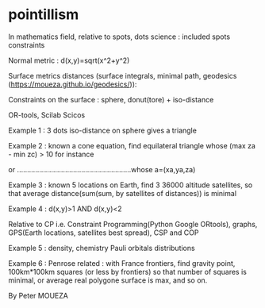 # pointillism
In mathematics field, relative to spots, dots science : included spots constraints

Normal metric : d(x,y)=sqrt(x^2+y^2)

Surface metrics distances (surface integrals, minimal path, geodesics (https://moueza.github.io/geodesics/)): 

Constraints on the surface : sphere, donut(tore) + iso-distance

OR-tools, Scilab Scicos

Example 1 : 3 dots iso-distance on sphere gives a triangle

Example 2 : known a cone equation, find equilateral triangle whose (max za - min zc) > 10 for instance

or .........................................................whose a=(xa,ya,za)

Example 3 : known 5 locations on Earth, find 3 36000 altitude satellites, so that average distance(sum(sum, by satellites of distances)) is minimal

Example 4 :  d(x,y)>1 AND d(x,y)<2 

Relative to CP i.e. Constraint Programming(Python Google ORtools), graphs, GPS(Earth locations, satellites best spread), CSP and COP

Example 5 : density, chemistry Pauli orbitals distributions

Example 6 : Penrose related : with France frontiers, find gravity point, 100km*100km squares (or less by frontiers) so that number of squares is minimal, or average real polygone surface is max, and so on.

By Peter MOUEZA
